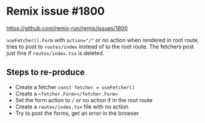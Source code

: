 # Remix issue #1800

https://github.com/remix-run/remix/issues/1800

`useFetcher().Form` with `action="/"` or no action when rendered in root route, tries to post to `routes/index` instead of to the root route. The fetchers post just fine if `routes/index.tsx` is deleted.

## Steps to re-produce

- Create a fetcher `const fetcher = useFetcher()`
- Create a `<fetcher.Form></fetcher.Form>`
- Set the form action to `/` or no action if in the root route
- Create a `routes/index.tsx` file with no action
- Try to post the forms, get an error in the browser
